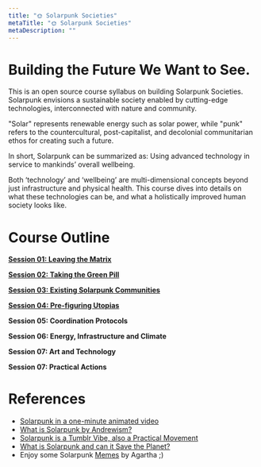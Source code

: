 ```yaml
---
title: "🌞 Solarpunk Societies"
metaTitle: "🌞 Solarpunk Societies"
metaDescription: ""
---
```


# Building the Future We Want to See.

This is an open source course syllabus on building Solarpunk Societies. Solarpunk envisions a sustainable society enabled by cutting-edge technologies, interconnected with nature and community. 

"Solar" represents renewable energy such as solar power, while "punk" refers to the countercultural, post-capitalist, and decolonial communitarian ethos for creating such a future.

In short, Solarpunk can be summarized as: Using advanced technology in service to mankinds’ overall wellbeing.

Both ‘technology’ and ‘wellbeing’ are multi-dimensional concepts beyond just infrastructure and physical health. This course dives into details on what these technologies can be, and what a holistically improved human society looks like.

# Course Outline

**[Session 01: Leaving the Matrix](https://docs.google.com/presentation/d/1tDsMnszW5I8Al2EEXP4jrlYfNRuDPFB-RZfEGJg5pZQ/edit#slide=id.g1c6d81db1ff_0_13)**

**[Session 02: Taking the Green Pill](https://docs.google.com/presentation/d/15-aI6-1hPY-4xguImLXapt48TU57vsyd51baB3wuiUc/edit#slide=id.g1c6d81db1ff_0_13)**

**[Session 03: Existing Solarpunk Communities](https://docs.google.com/presentation/d/1WV59vVWkt9a4bDf-CC0woAPbQZK1bcgl1jkKZvK913Q/edit#slide=id.g1c6d81db1ff_0_13)**

**[Session 04: Pre-figuring Utopias](https://docs.google.com/presentation/d/11E9HjoGaCNB6BdSagfI-ESmAG5oRRFrQi3PWDgeuHhQ/edit#slide=id.g1d7fc452755_0_4)**

**Session 05: Coordination Protocols**

**Session 06: Energy, Infrastructure and Climate**

**Session 07: Art and Technology**

**Session 07: Practical Actions**

# References
- [Solarpunk in a one-minute animated video](https://www.youtube.com/watch?v=z-Ng5ZvrDm4&ab_channel=THELINE)
- [What is Solarpunk by Andrewism?](https://www.youtube.com/watch?v=hHI61GHNGJM)
- [Solarpunk is a Tumblr Vibe, also a Practical Movement](https://builtin.com/greentech/solarpunk)
- [What is Solarpunk and can it Save the Planet?](https://www.bbc.com/news/business-57761297)
- Enjoy some Solarpunk [Memes](https://www.notion.so/e206a8cfb91341d9a4e445374e593b4f) by Agartha ;)